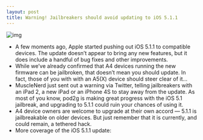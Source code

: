 ```yaml
---
layout: post
title: Warning! Jailbreakers should avoid updating to iOS 5.1.1
---
```

![img](http://media.idownloadblog.com/wp-content/uploads/2011/12/warning.jpg)
* A few moments ago, Apple started pushing out iOS 5.1.1 to compatible devices. The update doesn’t appear to bring any new features, but it does include a handful of bug fixes and other improvements.
* While we’ve already confirmed that A4 devices running the new firmware can be jailbroken, that doesn’t mean you should update. In fact, those of you with with an A5(X) device should steer clear of it…
* MuscleNerd just sent out a warning via Twitter, telling jailbreakers with an iPad 2, a new iPad or an iPhone 4S to stay away from the update. As most of you know, pod2g is making great progress with the iOS 5.1 jailbreak, and upgrading to 5.1.1 could ruin your chances of using it.
* A4 device owners are welcome to upgrade at their own accord — 5.1.1 is jailbreakable on older devices. But just remember that it is currently, and could remain, a tethered hack.
* More coverage of the iOS 5.1.1 update:

